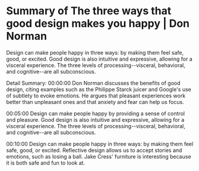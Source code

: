 # Summary of The three ways that good design makes you happy | Don Norman

Design can make people happy in three ways: by making them feel safe, good, or excited. Good design is also intuitive and expressive, allowing for a visceral experience. The three levels of processing--visceral, behavioral, and cognitive--are all subconscious.

Detail Summary: 
00:00:00
Don Norman discusses the benefits of good design, citing examples such as the Philippe Starck juicer and Google's use of subtlety to evoke emotions. He argues that pleasant experiences work better than unpleasant ones and that anxiety and fear can help us focus.

00:05:00
Design can make people happy by providing a sense of control and pleasure. Good design is also intuitive and expressive, allowing for a visceral experience. The three levels of processing--visceral, behavioral, and cognitive--are all subconscious.

00:10:00
Design can make people happy in three ways: by making them feel safe, good, or excited. Reflective design allows us to accept stories and emotions, such as losing a ball. Jake Cress' furniture is interesting because it is both safe and fun to look at.

